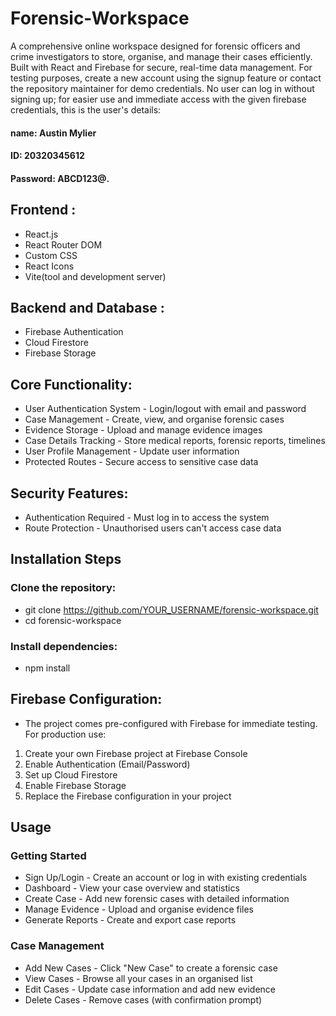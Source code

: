 # Forensic-Workspace

A comprehensive online workspace designed for forensic officers and crime investigators to store, organise, and manage their cases efficiently. Built with React and Firebase for secure, real-time data management.
For testing purposes, create a new account using the signup feature or contact the repository maintainer for demo credentials.
No user can log in without signing up; for easier use and immediate access with the given firebase credentials, this is the user's details:
#### name: Austin Mylier
#### ID: 20320345612
#### Password: ABCD123@.

## Frontend :
- React.js
- React Router DOM
- Custom CSS
- React Icons
- Vite(tool and development server)

## Backend and Database :
- Firebase Authentication
- Cloud Firestore
- Firebase Storage 

## Core Functionality:

- User Authentication System - Login/logout with email and password
- Case Management - Create, view, and organise forensic cases
- Evidence Storage - Upload and manage evidence images
- Case Details Tracking - Store medical reports, forensic reports, timelines
- User Profile Management - Update user information
- Protected Routes - Secure access to sensitive case data

## Security Features:
- Authentication Required - Must log in to access the system
- Route Protection - Unauthorised users can't access case data

## Installation Steps

### Clone the repository:
- git clone https://github.com/YOUR_USERNAME/forensic-workspace.git
- cd forensic-workspace
### Install dependencies:
- npm install

## Firebase Configuration:
- The project comes pre-configured with Firebase for immediate testing. For production use:
1. Create your own Firebase project at Firebase Console
2. Enable Authentication (Email/Password)
3. Set up Cloud Firestore
4. Enable Firebase Storage
5. Replace the Firebase configuration in your project

## Usage
### Getting Started

- Sign Up/Login - Create an account or log in with existing credentials
- Dashboard - View your case overview and statistics
- Create Case - Add new forensic cases with detailed information
- Manage Evidence - Upload and organise evidence files
- Generate Reports - Create and export case reports

### Case Management

- Add New Cases - Click "New Case" to create a forensic case
- View Cases - Browse all your cases in an organised list
- Edit Cases - Update case information and add new evidence
- Delete Cases - Remove cases (with confirmation prompt)

